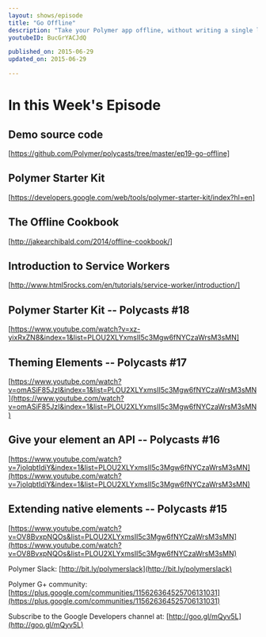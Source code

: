 ```yaml
---
layout: shows/episode
title: "Go Offline"
description: "Take your Polymer app offline, without writing a single line of JavaScript! Behold the power of service worker!"
youtubeID: BucGrYACJdQ

published_on: 2015-06-29
updated_on: 2015-06-29

---
```


# In this Week's Episode

## Demo source code
[https://github.com/Polymer/polycasts/tree/master/ep19-go-offline]

## Polymer Starter Kit
[https://developers.google.com/web/tools/polymer-starter-kit/index?hl=en]

## The Offline Cookbook
[http://jakearchibald.com/2014/offline-cookbook/]

## Introduction to Service Workers
[http://www.html5rocks.com/en/tutorials/service-worker/introduction/]

## Polymer Starter Kit -- Polycasts #18
[https://www.youtube.com/watch?v=xz-yixRxZN8&index=1&list=PLOU2XLYxmsII5c3Mgw6fNYCzaWrsM3sMN]

## Theming Elements -- Polycasts #17
[https://www.youtube.com/watch?v=omASiF85JzI&index=1&list=PLOU2XLYxmsII5c3Mgw6fNYCzaWrsM3sMN](https://www.youtube.com/watch?v=omASiF85JzI&index=1&list=PLOU2XLYxmsII5c3Mgw6fNYCzaWrsM3sMN)

## Give your element an API -- Polycasts #16
[https://www.youtube.com/watch?v=7jolqbtIdiY&index=1&list=PLOU2XLYxmsII5c3Mgw6fNYCzaWrsM3sMN](https://www.youtube.com/watch?v=7jolqbtIdiY&index=1&list=PLOU2XLYxmsII5c3Mgw6fNYCzaWrsM3sMN)

## Extending native elements -- Polycasts #15
[https://www.youtube.com/watch?v=OV8BvxpNQOs&list=PLOU2XLYxmsII5c3Mgw6fNYCzaWrsM3sMN](https://www.youtube.com/watch?v=OV8BvxpNQOs&list=PLOU2XLYxmsII5c3Mgw6fNYCzaWrsM3sMN)

Polymer Slack: [http://bit.ly/polymerslack](http://bit.ly/polymerslack)

Polymer G+ community: [https://plus.google.com/communities/115626364525706131031](https://plus.google.com/communities/115626364525706131031)

Subscribe to the Google Developers channel at: [http://goo.gl/mQyv5L](http://goo.gl/mQyv5L)
